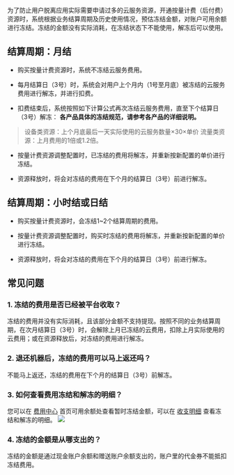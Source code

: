 为了防止用户脱离应用实际需要申请过多的云服务资源，开通按量计费（后付费）资源时，系统根据业务结算周期及历史使用情况，预估冻结金额，对账户可用余额进行冻结。冻结的金额没有实际消耗，在冻结状态下不能使用，解冻后可以使用。






## 结算周期：月结

- 购买按量计费资源时，系统不冻结云服务费用。

- 每月结算日（3号）时，系统会对用户上个月内（1号至月底）被冻结的云服务费用进行解冻，并进行扣费。

- 扣费结束后，系统按照如下计算公式再次冻结云服务费用，直至下个结算日（3号）解冻：
**各产品具体的冻结规范，请参考各产品的详细说明。**
>设备类资源：上个月底最后一天实际使用的云服务数量×30×单价
>流量类资源：上月费用的1倍或1.2倍。

- 按量计费资源调整配置时，已冻结的费用将解冻，并重新按新配置的单价进行冻结。

- 资源释放时，将会对冻结的费用在下个月的结算日（3号）前进行解冻。


## 结算周期：小时结或日结

- 购买按量计费资源时，会冻结1~2个结算周期的费用。

- 按量计费资源调整配置时，购买时冻结的费用将解冻，并重新按新配置的单价进行冻结。


- 资源释放时，将会对冻结的费用在下个月的结算日（3号）前进行解冻。




## 常见问题


### 1. 冻结的费用是否已经被平台收取？
冻结的费用并没有实际消耗，且该部分金额不支持提现。按照不同的业务结算周期，在次月结算日（3号）时，会解除上月已冻结的云费用，扣除上月实际使用的云费用；或在资源释放后，对冻结的费用进行解冻。

### 2. 退还机器后，冻结的费用可以马上返还吗？
不能马上返还，冻结的费用在下个月的结算日（3号）前解冻。

### 3. 如何查看费用冻结和解冻的明细？
您可以在 [费用中心](https://console.cloud.tencent.com/account) 首页可用余额处查看暂时冻结金额，可以在 [收支明细](https://console.cloud.tencent.com/account/fee) 查看冻结和解冻的明细。
![](https://mc.qcloudimg.com/static/img/97a72baf668eae9b83de8e6efb91e458/image.png)


### 4. 冻结的金额是从哪支出的？
冻结的金额是通过现金账户余额和赠送账户余额支出的，账户里的代金券不能抵扣冻结费用。
